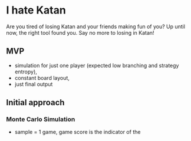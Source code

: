 # I hate Katan

Are you tired of losing Katan and your friends making fun of you? Up until now, the right tool found you. Say no more to losing in Katan!


## MVP

- simulation for just one player (expected low branching and strategy entropy),
- constant board layout,
- just final output

## Initial approach

### Monte Carlo Simulation

- sample = 1 game, game score is the indicator of the 
